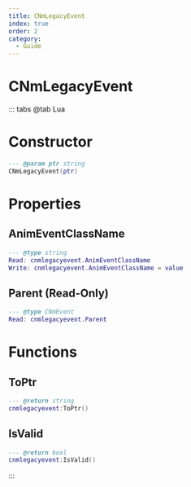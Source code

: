 ```yaml
---
title: CNmLegacyEvent
index: true
order: 2
category:
  - Guide
---
```


# CNmLegacyEvent

::: tabs
@tab Lua
# Constructor
```lua
--- @param ptr string
CNmLegacyEvent(ptr)
```
# Properties
## AnimEventClassName 
```lua
--- @type string
Read: cnmlegacyevent.AnimEventClassName
Write: cnmlegacyevent.AnimEventClassName = value
```
## Parent (Read-Only)
```lua
--- @type CNmEvent
Read: cnmlegacyevent.Parent
```
# Functions
## ToPtr
```lua
--- @return string
cnmlegacyevent:ToPtr()
```
## IsValid
```lua
--- @return bool
cnmlegacyevent:IsValid()
```

:::
